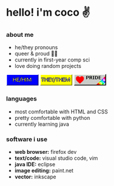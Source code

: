 # hello! i'm coco ✌️
### about me
* he/they pronouns
* queer & proud 🏳️‍🌈
* currently in first-year comp sci
* love doing random projects

![he/him](img/he-him.gif) ![they/them](img/they-them.gif) ![pride NOW](img/pridenow.gif)

### languages
* most comfortable with HTML and CSS
* pretty comfortable with python
* currently learning java

### software i use
* **web browser:** firefox dev
* **text/code:** visual studio code, vim
* **java IDE:** eclipse
* **image editing:** paint.net
* **vector:** inkscape
